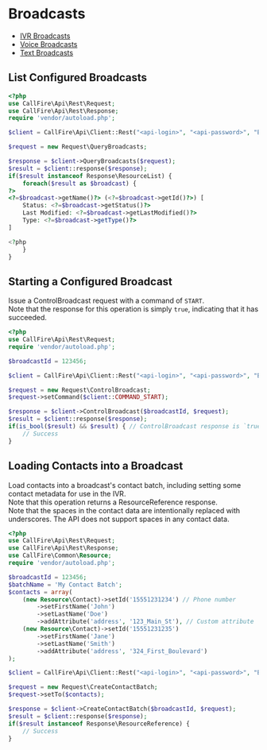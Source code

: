 Broadcasts
==========

* [IVR Broadcasts](broadcasts/01.ivr.md)
* [Voice Broadcasts](broadcasts/02.voice.md)
* [Text Broadcasts](broadcasts/03.text.md)

## List Configured Broadcasts

```php
<?php
use CallFire\Api\Rest\Request;
use CallFire\Api\Rest\Response;
require 'vendor/autoload.php';

$client = CallFire\Api\Client::Rest("<api-login>", "<api-password>", "Broadcast");

$request = new Request\QueryBroadcasts;

$response = $client->QueryBroadcasts($request);
$result = $client::response($response);
if($result instanceof Response\ResourceList) {
    foreach($result as $broadcast) {
?>
<?=$broadcast->getName()?> (<?=$broadcast->getId()?>) [
    Status: <?=$broadcast->getStatus()?>
    Last Modified: <?=$broadcast->getLastModified()?>
    Type: <?=$broadcast->getType()?>
]

<?php
    }
}
```

## Starting a Configured Broadcast

Issue a ControlBroadcast request with a command of `START`.  
Note that the response for this operation is simply `true`,
indicating that it has succeeded.

```php
<?php
use CallFire\Api\Rest\Request;
require 'vendor/autoload.php';

$broadcastId = 123456;

$client = CallFire\Api\Client::Rest("<api-login>", "<api-password>", "Broadcast");

$request = new Request\ControlBroadcast;
$request->setCommand($client::COMMAND_START);

$response = $client->ControlBroadcast($broadcastId, $request);
$result = $client::response($response);
if(is_bool($result) && $result) { // ControlBroadcast response is `true`
    // Success
}
```

## Loading Contacts into a Broadcast

Load contacts into a broadcast's contact batch, including
setting some contact metadata for use in the IVR.  
Note that this operation returns a ResourceReference response.  
Note that the spaces in the contact
data are intentionally replaced with underscores. The API
does not support spaces in any contact data.

```php
<?php
use CallFire\Api\Rest\Request;
use CallFire\Api\Rest\Response;
use CallFire\Common\Resource;
require 'vendor/autoload.php';

$broadcastId = 123456;
$batchName = 'My Contact Batch';
$contacts = array(
    (new Resource\Contact)->setId('15551231234') // Phone number
        ->setFirstName('John')
        ->setLastName('Doe')
        ->addAttribute('address', '123_Main_St'), // Custom attribute
    (new Resource\Contact)->setId('15551231235')
        ->setFirstName('Jane')
        ->setLastName('Smith')
        ->addAttribute('address', '324_First_Boulevard')
);

$client = CallFire\Api\Client::Rest("<api-login>", "<api-password>", "Broadcast");

$request = new Request\CreateContactBatch;
$request->setTo($contacts);

$response = $client->CreateContactBatch($broadcastId, $request);
$result = $client::response($response);
if($result instanceof Response\ResourceReference) {
    // Success
}
```
